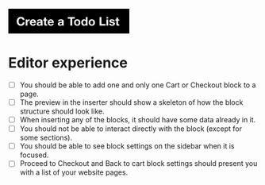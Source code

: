 [![Create Todo list](https://raw.githubusercontent.com/senadir/todo-my-markdown/master/public/github-button.svg?sanitize=true)](https://git-todo.netlify.app/create)

# Editor experience

- [ ] You should be able to add one and only one Cart or Checkout block to a page.
- [ ] The preview in the inserter should show a skeleton of how the block structure should look like.
- [ ] When inserting any of the blocks, it should have some data already in it.
- [ ] You should not be able to interact directly with the block (except for some sections).
- [ ] You should be able to see block settings on the sidebar when it is focused.
- [ ] Proceed to Checkout and Back to cart block settings should present you with a list of your website pages.
